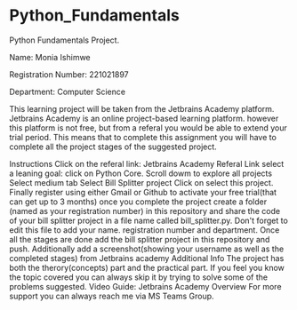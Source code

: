 # Python_Fundamentals
Python Fundamentals Project.

Name: Monia Ishimwe   

Registration Number: 221021897   

Department: Computer Science



This learning project will be taken from the Jetbrains Academy platform. Jetbrains Academy is an online project-based learning platform. however this platform is not free, but from a referal you would be able to extend your trial period. This means that to complete this assignment you will have to complete all the project stages of the suggested project.

Instructions
Click on the referal link: Jetbrains Academy Referal Link
select a leaning goal: click on Python Core.
Scroll dowm to explore all projects
Select medium tab
Select Bill Splitter project
Click on select this project.
Finally register using either Gmail or Github to activate your free trial(that can get up to 3 months)
once you complete the project create a folder (named as your registration number) in this repository and share the code of your bill splitter project in a file name called bill_splitter.py.
Don't forget to edit this file to add your name. registration number and department.
Once all the stages are done add the bill splitter project in this repository and push.
Additionally add a screenshot(showing your username as well as the completed stages) from Jetbrains academy
Additional Info
The project has both the therory(concepts) part and the practical part. If you feel you know the topic covered you can always skip it by trying to solve some of the problems suggested.
Video Guide: Jetbrains Academy Overview
For more support you can always reach me via MS Teams Group.
